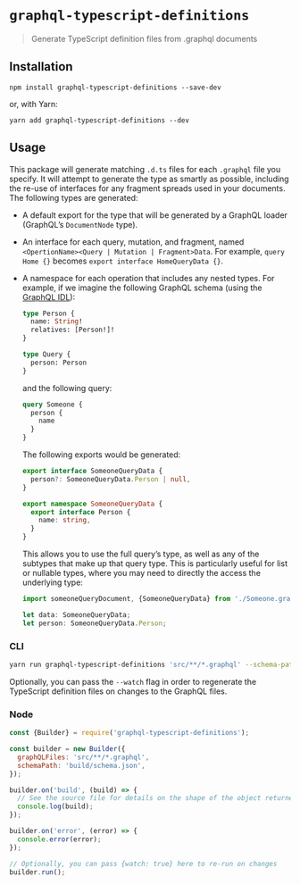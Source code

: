 # `graphql-typescript-definitions`

> Generate TypeScript definition files from .graphql documents

## Installation

```
npm install graphql-typescript-definitions --save-dev
```

or, with Yarn:

```
yarn add graphql-typescript-definitions --dev
```

## Usage

This package will generate matching `.d.ts` files for each `.graphql` file you specify. It will attempt to generate the type as smartly as possible, including the re-use of interfaces for any fragment spreads used in your documents. The following types are generated:

* A default export for the type that will be generated by a GraphQL loader (GraphQL’s `DocumentNode` type).

* An interface for each query, mutation, and fragment, named `<OpertionName><Query | Mutation | Fragment>Data`. For example, `query Home {}` becomes `export interface HomeQueryData {}`.

* A namespace for each operation that includes any nested types. For example, if we imagine the following GraphQL schema (using the [GraphQL IDL](https://www.graph.cool/docs/faq/graphql-idl-schema-definition-language-kr84dktnp0/)):

  ```graphql
  type Person {
    name: String!
    relatives: [Person!]!
  }

  type Query {
    person: Person
  }
  ```

  and the following query:

  ```graphql
  query Someone {
    person {
      name
    }
  }
  ```

  The following exports would be generated:

  ```typescript
  export interface SomeoneQueryData {
    person?: SomeoneQueryData.Person | null,
  }

  export namespace SomeoneQueryData {
    export interface Person {
      name: string,
    }
  }
  ```

  This allows you to use the full query’s type, as well as any of the subtypes that make up that query type. This is particularly useful for list or nullable types, where you may need to directly the access the underlying type:

  ```typescript
  import someoneQueryDocument, {SomeoneQueryData} from './Someone.graphql';

  let data: SomeoneQueryData;
  let person: SomeoneQueryData.Person;
  ```

### CLI

```sh
yarn run graphql-typescript-definitions 'src/**/*.graphql' --schema-path 'build/schema.json'
```

Optionally, you can pass the `--watch` flag in order to regenerate the TypeScript definition files on changes to the GraphQL files.

### Node

```js
const {Builder} = require('graphql-typescript-definitions');

const builder = new Builder({
  graphQLFiles: 'src/**/*.graphql',
  schemaPath: 'build/schema.json',
});

builder.on('build', (build) => {
  // See the source file for details on the shape of the object returned here
  console.log(build);
});

builder.on('error', (error) => {
  console.error(error);
});

// Optionally, you can pass {watch: true} here to re-run on changes
builder.run();
```
